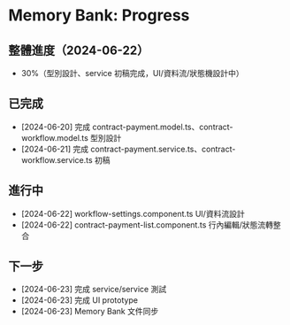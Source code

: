 # Memory Bank: Progress

## 整體進度（2024-06-22）
- 30%（型別設計、service 初稿完成，UI/資料流/狀態機設計中）

## 已完成
- [2024-06-20] 完成 contract-payment.model.ts、contract-workflow.model.ts 型別設計
- [2024-06-21] 完成 contract-payment.service.ts、contract-workflow.service.ts 初稿

## 進行中
- [2024-06-22] workflow-settings.component.ts UI/資料流設計
- [2024-06-22] contract-payment-list.component.ts 行內編輯/狀態流轉整合

## 下一步
- [2024-06-23] 完成 service/service 測試
- [2024-06-23] 完成 UI prototype
- [2024-06-23] Memory Bank 文件同步 
